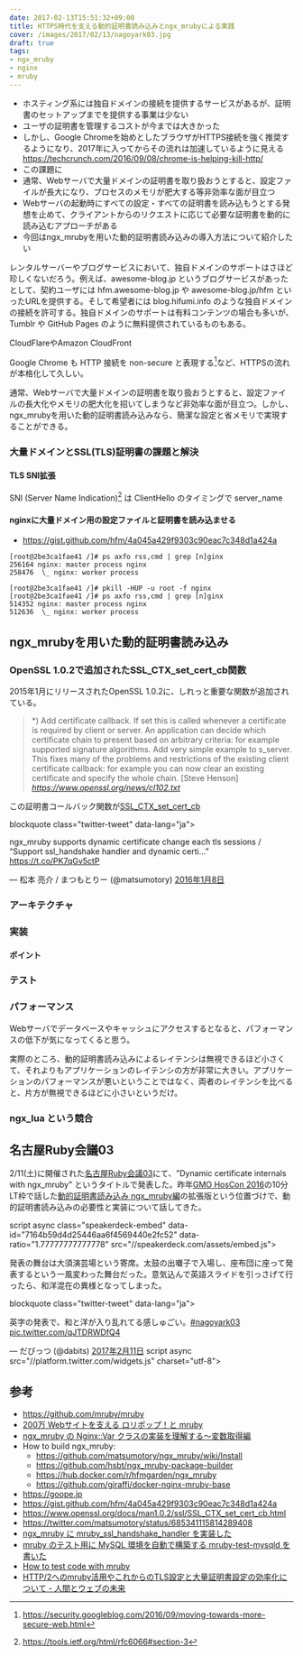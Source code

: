 ```yaml
---
date: 2017-02-13T15:51:32+09:00
title: HTTPS時代を支える動的証明書読み込みとngx_mrubyによる実践
cover: /images/2017/02/13/nagoyark03.jpg
draft: true
tags:
- ngx_mruby
- nginx
- mruby
---
```


- ホスティング系には独自ドメインの接続を提供するサービスがあるが、証明書のセットアップまでを提供する事業は少ない
- ユーザの証明書を管理するコストが今までは大きかった
- しかし、Google Chromeを始めとしたブラウザがHTTPS接続を強く推奨するようになり、2017年に入ってからその流れは加速しているように見える https://techcrunch.com/2016/09/08/chrome-is-helping-kill-http/
- この課題に
- 通常、Webサーバで大量ドメインの証明書を取り扱おうとすると、設定ファイルが長大になり、プロセスのメモリが肥大する等非効率な面が目立つ
- Webサーバの起動時にすべての設定・すべての証明書を読み込もうとする発想を止めて、クライアントからのリクエストに応じて必要な証明書を動的に読み込むアプローチがある
- 今回はngx_mrubyを用いた動的証明書読み込みの導入方法について紹介したい

レンタルサーバーやブログサービスにおいて、独自ドメインのサポートはさほど珍しくないだろう。例えば、awesome-blog.jp というブログサービスがあったとして、契約ユーザには hfm.awesome-blog.jp や awesome-blog.jp/hfm といったURLを提供する。そして希望者には blog.hifumi.info のような独自ドメインの接続を許可する。独自ドメインのサポートは有料コンテンツの場合も多いが、Tumblr や GitHub Pages のように無料提供されているものもある。

CloudFlareやAmazon CloudFront

Google Chrome も HTTP 接続を non-secure と表現する[^2]など、HTTPSの流れが本格化して久しい。

通常、Webサーバで大量ドメインの証明書を取り扱おうとすると、設定ファイルの長大化やメモリの肥大化を招いてしまうなど非効率な面が目立つ。しかし、ngx_mrubyを用いた動的証明書読み込みなら、簡潔な設定と省メモリで実現することができる。

### 大量ドメインとSSL(TLS)証明書の課題と解決

#### TLS SNI拡張

SNI (Server Name Indication)[^3] は ClientHello のタイミングで server_name


#### nginxに大量ドメイン用の設定ファイルと証明書を読み込ませる

- https://gist.github.com/hfm/4a045a429f9303c90eac7c348d1a424a

```console
[root@2be3ca1fae41 /]# ps axfo rss,cmd | grep [n]ginx
256164 nginx: master process nginx
258476  \_ nginx: worker process
```

```console
[root@2be3ca1fae41 /]# pkill -HUP -u root -f nginx
[root@2be3ca1fae41 /]# ps axfo rss,cmd | grep [n]ginx
514352 nginx: master process nginx
512636  \_ nginx: worker process
```

ngx_mrubyを用いた動的証明書読み込み
---

### OpenSSL 1.0.2で追加されたSSL_CTX_set_cert_cb関数

2015年1月にリリースされたOpenSSL 1.0.2に、しれっと重要な関数が追加されている。

> \*) Add certificate callback. If set this is called whenever a certificate is required by client or server. An application can decide which certificate chain to present based on arbitrary criteria: for example supported signature algorithms. Add very simple example to s_server.  This fixes many of the problems and restrictions of the existing client certificate callback: for example you can now clear an existing certificate and specify the whole chain. [Steve Henson]
> _https://www.openssl.org/news/cl102.txt_

この証明書コールバック関数が[SSL_CTX_set_cert_cb](https://www.openssl.org/docs/man1.0.2/ssl/SSL_CTX_set_cert_cb.html)

blockquote class="twitter-tweet" data-lang="ja"><p lang="en" dir="ltr">ngx_mruby supports dynamic certificate change each tls sessions / “Support ssl_handshake handler and dynamic certi…” <a href="https://t.co/PK7qGv5ctP">https://t.co/PK7qGv5ctP</a></p>&mdash; 松本 亮介 / まつもとりー (@matsumotory) <a href="https://twitter.com/matsumotory/status/685341115814289408">2016年1月8日</a></blockquote>

### アーキテクチャ
### 実装
#### ポイント
### テスト
### パフォーマンス

Webサーバでデータベースやキャッシュにアクセスするとなると、パフォーマンスの低下が気になってくると思う。

実際のところ、動的証明書読み込みによるレイテンシは無視できるほど小さくて、それよりもアプリケーションのレイテンシの方が非常に大きい。アプリケーションのパフォーマンスが悪いということではなく、両者のレイテンシを比べると、片方が無視できるほどに小さいというだけ。

### ngx_lua という競合

名古屋Ruby会議03
---

2/11(土)に開催された[名古屋Ruby会議03](http://regional.rubykaigi.org/nagoya03/)にて、"Dynamic certificate internals with ngx_mruby" というタイトルで発表した。昨年[GMO HosCon 2016](https://gmohoscon.connpass.com/event/41490/)の10分LT枠で話した[動的証明書読み込み ngx_mruby編](https://speakerdeck.com/hfm/gmo-hoscon-2016)の拡張版という位置づけで、動的証明書読み込みの必要性と実装について話してきた。

script async class="speakerdeck-embed" data-id="7164b59d4d25446aa6f4569440e2fc52" data-ratio="1.77777777777778" src="//speakerdeck.com/assets/embed.js"></script>

発表の舞台は大須演芸場という寄席。太鼓の出囃子で入場し、座布団に座って発表するという一風変わった舞台だった。意気込んで英語スライドを引っさげて行ったら、和洋混在の異様となってしまった。

blockquote class="twitter-tweet" data-lang="ja"><p lang="ja" dir="ltr">英字の発表で、和と洋が入り乱れてる感しゅごい。<a href="https://twitter.com/hashtag/nagoyark03?src=hash">#nagoyark03</a> <a href="https://t.co/qJTDRWDfQ4">pic.twitter.com/qJTDRWDfQ4</a></p>&mdash; だびっつ (@dabits) <a href="https://twitter.com/dabits/status/830289736056991744">2017年2月11日</a></blockquote>
script async src="//platform.twitter.com/widgets.js" charset="utf-8"></script>

参考
---

- https://github.com/mruby/mruby
- [200万 Webサイトを支える ロリポップ！と mruby](https://speakerdeck.com/harasou/200mo-websaitowozhi-eru-roripotupu-to-mruby)
- [ngx_mruby の Nginx::Var クラスの実装を理解する〜変数取得編](/2016/11/07/ngx_mruby-nginx-var-using-method-missing/)
- How to build ngx_mruby:
  - https://github.com/matsumotory/ngx_mruby/wiki/Install
  - https://github.com/hsbt/ngx_mruby-package-builder
  - https://hub.docker.com/r/hfmgarden/ngx_mruby
  - https://github.com/giraffi/docker-nginx-mruby-base
- https://goope.jp
- https://gist.github.com/hfm/4a045a429f9303c90eac7c348d1a424a
- https://www.openssl.org/docs/man1.0.2/ssl/SSL_CTX_set_cert_cb.html
- https://twitter.com/matsumotory/status/685341115814289408
- [ngx_mruby に mruby_ssl_handshake_handler を実装した](http://blog.hifumi.info/2016/10/03/ngx_mruby-mruby_ssl_handshake_handler/)
- [mruby のテスト用に MySQL 環境を自動で構築する mruby-test-mysqld を書いた](http://blog.hifumi.info/2016/09/06/mruby-test-mysqld/)
- [How to test code with mruby](http://www.slideshare.net/hsbt/20150525-testing-casualtalks)
- [HTTP/2へのmruby活用やこれからのTLS設定と大量証明書設定の効率化について \- 人間とウェブの未来](http://hb.matsumoto-r.jp/entry/2016/02/05/140442)

[^1]: http://docs.yahoo.co.jp/info/aossl/
[^2]: https://security.googleblog.com/2016/09/moving-towards-more-secure-web.html
[^3]: https://tools.ietf.org/html/rfc6066#section-3

[^1]: 海外ではWebsite Builder等と呼ばれており、コーディング不要のウェブサイト構築ツールを提供する事業

